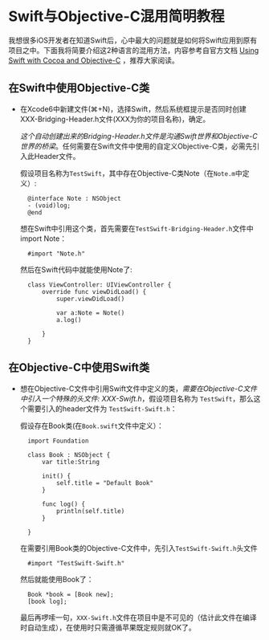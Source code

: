 # Swift与Objective-C混用简明教程

我想很多iOS开发者在知道Swift后，心中最大的问题就是如何将Swift应用到原有项目之中。下面我将简要介绍这2种语言的混用方法，内容参考自官方文档 [Using Swift with Cocoa and Objective-C](https://developer.apple.com/library/prerelease/ios/documentation/swift/conceptual/buildingcocoaapps/index.html) ，推荐大家阅读。


## 在Swift中使用Objective-C类

- 在Xcode6中新建文件(⌘+N)，选择Swift，然后系统框提示是否同时创建XXX-Bridging-Header.h文件(XXX为你的项目名称)，确定。

  *这个自动创建出来的Bridging-Header.h文件是沟通Swift世界和Objective-C世界的桥梁*。任何需要在Swift文件中使用的自定义Objective-C类，必需先引入此Header文件。

  假设项目名称为`TestSwift`，其中存在Objective-C类Note（在`Note.m`中定义）:

		@interface Note : NSObject
		- (void)log;
		@end


  想在Swift中引用这个类，首先需要在`TestSwift-Bridging-Header.h`文件中import Note：

	    #import "Note.h"

  然后在Swift代码中就能使用Note了:

	    class ViewController: UIViewController {
		    override func viewDidLoad() {
		        super.viewDidLoad()

		        var a:Note = Note()
		        a.log()

		    }
	    }


## 在Objective-C中使用Swift类

- 想在Objective-C文件中引用Swift文件中定义的类，*需要在Objective-C文件中引入一个特殊的头文件: XXX-Swift.h*，假设项目名称为 `TestSwift`，那么这个需要引入的header文件为 `TestSwift-Swift.h`：

  假设存在Book类(在`Book.swift`文件中定义）：

		import Foundation

		class Book : NSObject {
		    var title:String

		    init() {
		        self.title = "Default Book"
		    }

		    func log() {
		        println(self.title)
		    }

		}

  在需要引用Book类的Objective-C文件中，先引入`TestSwift-Swift.h`头文件

        #import "TestSwift-Swift.h"

  然后就能使用Book了：

        Book *book = [Book new];
	    [book log];

  最后再啰嗦一句，`XXX-Swift.h`文件在项目中是不可见的（估计此文件在编译时自动生成），在使用时只需遵循苹果既定规则就OK了。

